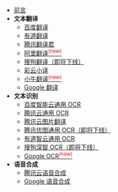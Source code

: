 * [前言](service/)
* **文本翻译**
	* [百度翻译](service/translate/baidu.md)
	* [有道翻译](service/translate/youdao.md)
	* [腾讯翻译君](service/translate/tencent.md)
	* [阿里翻译<sup style="color:red">(new)<sup>](service/translate/ali.md)
	* [搜狗翻译（即将下线）](service/translate/sougou.md)
	* [彩云小译](service/translate/caiyun.md)
	* [小牛翻译<sup style="color:red">(new)<sup>](service/translate/niu.md)
	* [Google 翻译](service/translate/google.md)
* **文本识别**
	* [百度智能云通用 OCR](service/ocr/baidu.md)
	* [腾讯云通用 OCR](service/ocr/tencent.md)
	* [腾讯云图片翻译](service/ocr/tencentimagetranslate.md)
	* [腾讯优图通用 OCR（即将下线）](service/ocr/tencentyoutu.md)
	* [有道智云通用 OCR](service/ocr/youdao.md)
	* [搜狗深智 OCR（即将下线）](service/ocr/sougou.md)
	* [Google OCR<sup style="color:red">(new)<sup>](service/ocr/google.md)
* **语音合成**
	* [腾讯云语音合成](service/tts/tencent.md)
	* [Google 语音合成](service/tts/google.md)
